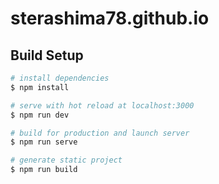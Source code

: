 # sterashima78.github.io

## Build Setup

```bash
# install dependencies
$ npm install

# serve with hot reload at localhost:3000
$ npm run dev

# build for production and launch server
$ npm run serve

# generate static project
$ npm run build
```
